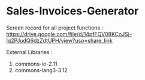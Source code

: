 # Sales-Invoices-Generator

Screen record for all project functions :
https://drive.google.com/file/d/14pfFQV08KCoJSj-Iq2PJudQ6dzZdtUPH/view?usp=share_link

External Libraries :
1) commons-io-2.11
2) commons-lang3-3.12
